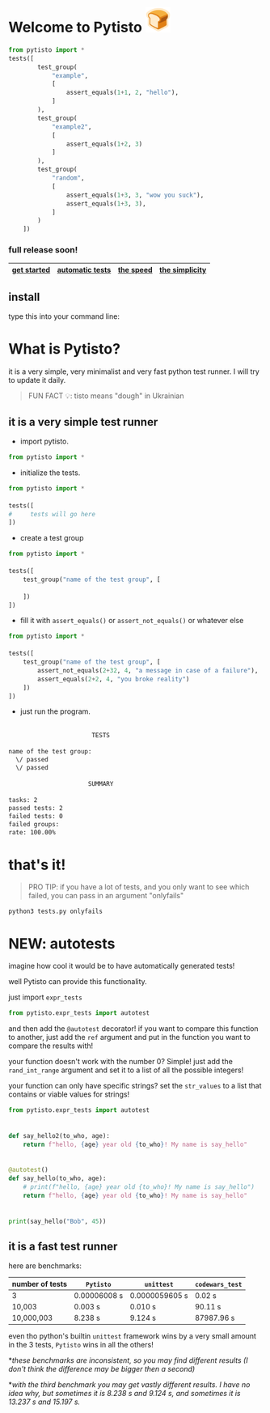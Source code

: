 # Welcome to Pytisto <img src="logo.png" width="50"/></img>

```python
from pytisto import *
tests([
        test_group(
            "example",
            [
                assert_equals(1+1, 2, "hello"),
            ]
        ),
        test_group(
            "example2",
            [
                assert_equals(1+2, 3)
            ]
        ),
        test_group(
            "random",
            [
                assert_equals(1+3, 3, "wow you suck"),
                assert_equals(1+3, 3),
            ]
        )
    ])

```
### full release soon!
| [get started](#how-to-get-started) | [automatic tests](#new-autotests) | [the speed](#it-is-a-fast-test-runner) | [the simplicity](#it-is-a-very-simple-test-runner) |
|------------------------------------|-----------------------------------|----------------------------------------|----------------------------------------------------|


## install

type this into your command line:


# What is Pytisto?

it is a very simple, very minimalist and very fast python test runner.
I will try to update it daily.

> FUN FACT 💡: tisto means "dough" in Ukrainian
## it is a very simple test runner
- import pytisto.
```python
from pytisto import *
```
- initialize the tests.
```python
from pytisto import *

tests([
#     tests will go here
])
```
- create a test group
```python
from pytisto import *

tests([
    test_group("name of the test group", [
        
    ])
])
```
- fill it with ```assert_equals()``` or ```assert_not_equals()``` or whatever else
```python
from pytisto import *

tests([
    test_group("name of the test group", [
        assert_not_equals(2+32, 4, "a message in case of a failure"),
        assert_equals(2+2, 4, "you broke reality")
    ])
])
```
- just run the program.
```

                       TESTS                        

name of the test group:
  \/ passed
  \/ passed

                      SUMMARY                       

tasks: 2
passed tests: 2
failed tests: 0
failed groups: 
rate: 100.00%
```
# **that's it!**
> PRO TIP: if you have a lot of tests, and you only want to see which failed, you can pass in an argument "onlyfails"
```commandline
python3 tests.py onlyfails
```

# NEW: autotests

imagine how cool it would be to have automatically generated tests!

well Pytisto can provide this functionality.

just import ```expr_tests```
```python
from pytisto.expr_tests import autotest
```
and then add the ```@autotest``` decorator!
if you want to compare this function to another, just add the ```ref``` argument and put in the function you want to compare the results with!

your function doesn't work with the number 0? Simple!
just add the ```rand_int_range``` argument and set it to a list of all the possible integers!

your function can only have specific strings? set the ```str_values``` to a list that contains or viable values for strings!

```python
from pytisto.expr_tests import autotest


def say_hello2(to_who, age):
    return f"hello, {age} year old {to_who}! My name is say_hello"


@autotest()
def say_hello(to_who, age):
    # print(f"hello, {age} year old {to_who}! My name is say_hello")
    return f"hello, {age} year old {to_who}! My name is say_hello"


print(say_hello("Bob", 45))

```


## it is a fast test runner

here are benchmarks:

| number of tests | ```Pytisto``` | ```unittest``` | ```codewars_test``` |
|-----------------|---------------|----------------|---------------------|
| 3               | 0.00006008 s  | 0.0000059605 s | 0.02 s              |
| 10,003          | 0.003 s       | 0.010 s        | 90.11 s             |
| 10,000,003      | 8.238 s       | 9.124 s        | 87987.96 s          |

even tho python's builtin ```unittest``` framework wins by a very small amount in the 3 tests, ```Pytisto``` wins in all the others!

**these benchmarks are inconsistent, so you may find different results (I don't think the difference may be bigger then a second)*


**with the third benchmark you may get vastly different results. I have no idea why, but sometimes it is 8.238 s and 9.124 s, and sometimes it is 13.237 s and 15.197 s.*